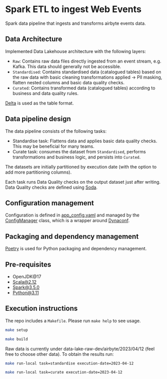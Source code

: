 # Spark ETL to ingest Web Events
Spark data pipeline that ingests and transforms airbyte events data.

## Data Architecture
Implemented Data Lakehouse architecture with the following layers:
- `Raw`: Contains raw data files directly ingested from an event stream, e.g. Kafka. This data should generally not be accessible.
- `Standardised`: Contains standardised data (catalogued tables) based on the raw data with basic cleaning transformations applied -> PII masking, flatten nested columns and basic data quality checks.
- `Curated`: Contains transformed data (catalogued tables) according to business and data quality rules.

[Delta](https://delta.io/) is used as the table format.

## Data pipeline design
The data pipeline consists of the following tasks:
 - Standardise task: Flattens data and applies basic data quality checks. This may be beneficial for many teams.
 - Curate task: consumes the dataset from `Standardised`, performs transformations and business logic, and persists into `Curated`.

The datasets are initially partitioned by execution date (with the option to add more partitioning columns).

Each task runs Data Quality checks on the output dataset just after writing. Data Quality checks are defined using [Soda](https://docs.soda.io/soda-core/overview-main.html).

## Configuration management
Configuration is defined in [app_config.yaml](app_config.yaml) and managed by the [ConfigManager](spark_web_events_etl/config_manager.py) class, which is a wrapper around [Dynaconf](https://www.dynaconf.com/).

## Packaging and dependency management
[Poetry](https://python-poetry.org/) is used for Python packaging and dependency management.

## Pre-requisites
- OpenJDK@17
- Scala@2.12
- Spark@3.5.0
- Python@3.11

## Execution instructions
The repo includes a `Makefile`. Please run `make help` to see usage.

```bash
make setup
```
```bash
make build
```
Raw data is currently under data-lake-raw-dev/airbyte/2023/04/12 (feel free to choose other data). To obtain the results run:
```bash
make run-local task=standardise execution-date=2023-04-12
```
```bash
make run-local task=curate execution-date=2023-04-12
```
